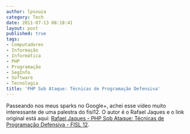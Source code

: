 ```yaml
---
author: lpsouza
category: Tech
date: 2011-07-13 08:18:41
layout: post
published: true
tags:
- Computadores
- Informação
- Informática
- PHP
- Programação
- SegInfo
- Software
- Tecnologia
title: 'PHP Sob Ataque: Técnicas de Programação Defensiva'
---
```


Passeando nos meus sparks no Google+, achei esse vídeo muito interessante de uma palestra do fisl12. O autor é o Rafael Jaques e o link original está aqui: [Rafael Jaques - PHP Sob Ataque: Técnicas de Programação Defensiva - FISL 12](http://vimeo.com/26059958).